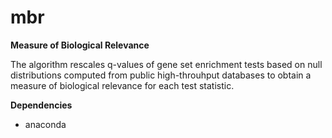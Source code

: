 # mbr
**Measure of Biological Relevance**

The algorithm rescales q-values of gene set enrichment tests based on null distributions computed from public high-throuhput databases to obtain a measure of biological relevance for each test statistic.

**Dependencies**

- anaconda

